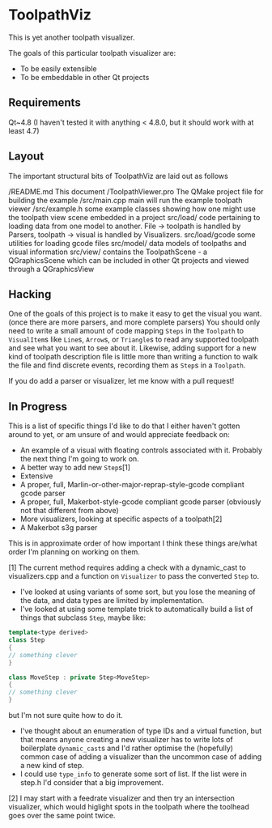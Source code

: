 # ToolpathViz

This is yet another toolpath visualizer.

The goals of this particular toolpath visualizer are:
* To be easily extensible
* To be embeddable in other Qt projects

## Requirements

Qt~4.8 (I haven't tested it with anything < 4.8.0, but it should work with at least 4.7)

## Layout

The important structural bits of ToolpathViz are laid out as follows

/README.md				This document
/ToolpathViewer.pro		The QMake project file for building the example
/src/main.cpp			main will run the example toolpath viewer
/src/example.h			some example classes showing how one might use the toolpath view scene embedded in a project
src/load/				code pertaining to loading data from one model to another. File -> toolpath is handled by Parsers, toolpath -> visual is handled by Visualizers.
src/load/gcode			some utilities for loading gcode files
src/model/				data models of toolpaths and visual information
src/view/				contains the ToolpathScene - a QGraphicsScene which can be included in other Qt projects and viewed through a QGraphicsView

## Hacking

One of the goals of this project is to make it easy to get the visual you want. (once there are more parsers, and more complete parsers) You should only need to write a small amount of code mapping `Steps` in the `Toolpath` to `VisualItem`s like `Line`s, `Arrow`s, or `Triangle`s to read any supported toolpath and see what you want to see about it.
Likewise, adding support for a new kind of toolpath description file is little more than writing a function to walk the file and find discrete events, recording them as `Step`s in a `Toolpath`.

If you do add a parser or visualizer, let me know with a pull request!

## In Progress

This is a list of specific things I'd like to do that I either haven't gotten around to yet, or am unsure of and would appreciate feedback on:
* An example of a visual with floating controls associated with it. Probably the next thing I'm going to work on.
* A better way to add new `Step`s[1]
* Extensive
* A proper, full, Marlin-or-other-major-reprap-style-gcode compliant gcode parser
* A proper, full, Makerbot-style-gcode compliant gcode parser (obviously not that different from above)
* More visualizers, looking at specific aspects of a toolpath[2]
* A Makerbot s3g parser

This is in approximate order of how important I think these things are/what order I'm planning on working on them.

[1] The current method requires adding a check with a dynamic_cast to visualizers.cpp and a function on `Visualizer` to pass the converted `Step` to. 
* I've looked at using variants of some sort, but you lose the meaning of the data, and data types are limited by implementation.
* I've looked at using some template trick to automatically build a list of things that subclass `Step`, maybe like:
```c++
template<type derived>
class Step
{
// something clever
}

class MoveStep : private Step<MoveStep>
{
// something clever
}
```
but I'm not sure quite how to do it.
* I've thought about an enumeration of type IDs and a virtual function, but that means anyone creating a new visualizer has to write lots of boilerplate `dynamic_cast`s and I'd rather optimise the (hopefully) common case of adding a visualizer than the uncommon case of adding a new kind of step.
* I could use `type_info` to generate some sort of list. If the list were in step.h I'd consider that a big improvement.

[2] I may start with a feedrate visualizer and then try an intersection visualizer, which would higlight spots in the toolpath where the toolhead goes over the same point twice.